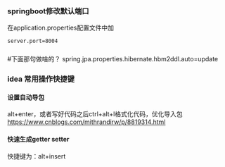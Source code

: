 
### springboot修改默认端口
在application.properties配置文件中加

`server.port=8004`

###
#下面那句做啥的？
spring.jpa.properties.hibernate.hbm2ddl.auto=update 

### idea 常用操作快捷键
#### 设置自动导包

alt+enter，或者写好代码之后ctrl+alt+l格式化代码，优化导入包 
https://www.cnblogs.com/mithrandirw/p/8819314.html

#### 快速生成getter setter

 快捷键为：alt+insert